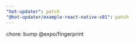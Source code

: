 ```yaml
---
"hot-updater": patch
"@hot-updater/example-react-native-v81": patch
---
```


chore: bump @expo/fingerprint
